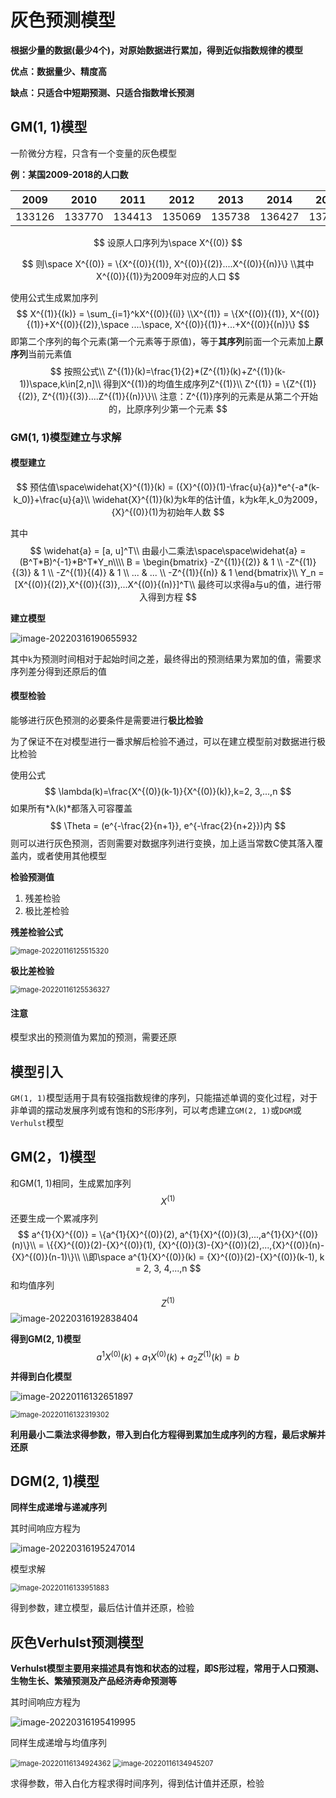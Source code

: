 # 灰色预测模型



**根据少量的数据(最少4个)，对原始数据进行累加，得到近似指数规律的模型**

**优点：数据量少、精度高**

**缺点：只适合中短期预测、只适合指数增长预测**



## GM(1, 1)模型

一阶微分方程，只含有一个变量的灰色模型



**例：某国2009-2018的人口数**

| 2009   | 2010   | 2011   | 2012   | 2013   | 2014   | 2015   | 2016   | 2017   | 2018   |
| ------ | ------ | ------ | ------ | ------ | ------ | ------ | ------ | ------ | ------ |
| 133126 | 133770 | 134413 | 135069 | 135738 | 136427 | 137122 | 137866 | 138639 | 139538 |

$$
设原人口序列为\space X^{(0)}
$$

$$
则\space X^{(0)} = \{X^{(0)}{(1)}, X^{(0)}{(2)}....X^{(0)}{(n)}\}
\\其中X^{(0)}{(1)}为2009年对应的人口
$$

使用公式生成累加序列
$$
X^{(1)}{(k)} = \sum_{i=1}^kX^{(0)}{(i)}
\\X^{(1)} = \{X^{(0)}{(1)}, X^{(0)}{(1)}+X^{(0)}{(2)},\space ....\space, X^{(0)}{(1)}+...+X^{(0)}{(n)}\}
$$
即第二个序列的每个元素(第一个元素等于原值)，等于**其序列**前面一个元素加上**原序列**当前元素值
$$
按照公式\\
Z^{(1)}(k)=\frac{1}{2}*(Z^{(1)}(k)+Z^{(1)}(k-1))\space,k\in[2,n]\\
得到X^{(1)}的均值生成序列Z^{(1)}\\
Z^{(1)} = \{Z^{(1)}{(2)}, Z^{(1)}{(3)}....Z^{(1)}{(n)}\}\\
注意：Z^{(1)}序列的元素是从第二个开始的，比原序列少第一个元素
$$


### **GM(1, 1)模型建立与求解**

#### 模型建立

$$
预估值\space\widehat{X}^{(1)}(k) = ({X}^{(0)}(1)-\frac{u}{a})*e^{-a*(k-k_0)}+\frac{u}{a}\\
\widehat{X}^{(1)}(k)为k年的估计值，k为k年,k_0为2009，{X}^{(0)}(1)为初始年人数
$$

其中
$$
\widehat{a} = [a, u]^T\\
由最小二乘法\space\space\widehat{a} = (B^T*B)^{-1}*B^T*Y_n\\\\
B = \begin{bmatrix} -Z^{(1)}{(2)} & 1 \\ -Z^{(1)}{(3)} & 1 \\ -Z^{(1)}{(4)} & 1 \\ ... & ... \\ -Z^{(1)}{(n)} & 1 \end{bmatrix}\\
Y_n = [X^{(0)}{(2)},X^{(0)}{(3)},...X^{(0)}{(n)}]^T\\
最终可以求得a与u的值，进行带入得到方程
$$



**建立模型**

![image-20220316190655932](https://raw.githubusercontent.com/Chikie920/Mark/main/Sources/images_math/image-20220316190655932.png)

其中`k`为预测时间相对于起始时间之差，最终得出的预测结果为累加的值，需要求序列差分得到还原后的值



#### 模型检验

能够进行灰色预测的必要条件是需要进行**极比检验**

为了保证不在对模型进行一番求解后检验不通过，可以在建立模型前对数据进行极比检验

使用公式
$$
\lambda(k)=\frac{X^{(0)}(k-1)}{X^{(0)}(k)},k=2, 3,...,n
$$
如果所有*λ(k)*都落入可容覆盖
$$
\Theta = (e^{-\frac{2}{n+1}}, e^{-\frac{2}{n+2}})内
$$
则可以进行灰色预测，否则需要对数据序列进行变换，加上适当常数C使其落入覆盖内，或者使用其他模型



**检验预测值**

1. 残差检验
2. 极比差检验



**残差检验公式**

<img src="https://raw.githubusercontent.com/Chikie920/Mark/main/Sources/images_math/image-20220116125515320.png" alt="image-20220116125515320" style="zoom:80%;" />



**极比差检验**

<img src="https://raw.githubusercontent.com/Chikie920/Mark/main/Sources/images_math/image-20220116125536327.png" alt="image-20220116125536327" style="zoom:80%;" />





#### 注意

模型求出的预测值为累加的预测，需要还原



## 模型引入

`GM(1, 1)`模型适用于具有较强指数规律的序列，只能描述单调的变化过程，对于非单调的摆动发展序列或有饱和的S形序列，可以考虑建立`GM(2, 1)`或`DGM`或`Verhulst`模型



## GM(2，1)模型

和GM(1, 1)相同，生成累加序列
$$
{X}^{(1)}
$$
还要生成一个累减序列
$$
a^{1}{X}^{(0)} = \{a^{1}{X}^{(0)}(2), a^{1}{X}^{(0)}(3),...,a^{1}{X}^{(0)}(n)\}\\
 = \{{X}^{(0)}(2)-{X}^{(0)}(1), {X}^{(0)}(3)-{X}^{(0)}(2),...,{X}^{(0)}(n)-{X}^{(0)}(n-1)\}\\
\\即\space a^{1}{X}^{(0)}(k) = {X}^{(0)}(2)-{X}^{(0)}(k-1), k = 2, 3, 4,...,n
$$
和均值序列
$$
{Z}^{(1)}
$$
![image-20220316192838404](https://raw.githubusercontent.com/Chikie920/Mark/main/Sources/images_math/image-20220316192838404.png)



**得到GM(2, 1)模型**
$$
a^{1}{X}^{(0)}(k) + a_1{X}^{(0)}(k)+a_2{Z}^{(1)}(k) = b
$$
**并得到白化模型**

![image-20220116132651897](https://raw.githubusercontent.com/Chikie920/Mark/main/Sources/images_math/image-20220116132651897.png)

<img src="https://raw.githubusercontent.com/Chikie920/Mark/main/Sources/images_math/image-20220116132319302.png" alt="image-20220116132319302" style="zoom:80%;" />

**利用最小二乘法求得参数，带入到白化方程得到累加生成序列的方程，最后求解并还原**



## DGM(2, 1)模型

**同样生成递增与递减序列**



其时间响应方程为

![image-20220316195247014](https://raw.githubusercontent.com/Chikie920/Mark/main/Sources/images_math/image-20220316195247014.png)



模型求解

<img src="https://raw.githubusercontent.com/Chikie920/Mark/main/Sources/images_math/image-20220116133951883.png" alt="image-20220116133951883" style="zoom:80%;" />

得到参数，建立模型，最后估计值并还原，检验



## 灰色Verhulst预测模型

**Verhulst模型主要用来描述具有饱和状态的过程，即S形过程，常用于人口预测、生物生长、繁殖预测及产品经济寿命预测等**



其时间响应方程为

![image-20220316195419995](https://raw.githubusercontent.com/Chikie920/Mark/main/Sources/images_math/image-20220316195419995.png)



同样生成递增与均值序列

<img src="https://raw.githubusercontent.com/Chikie920/Mark/main/Sources/images_math/image-20220116134924362.png" alt="image-20220116134924362" style="zoom:80%;" />

<img src="https://raw.githubusercontent.com/Chikie920/Mark/main/Sources/images_math/image-20220116134945207.png" alt="image-20220116134945207" style="zoom:80%;" />

求得参数，带入白化方程求得时间序列，得到估计值并还原，检验

